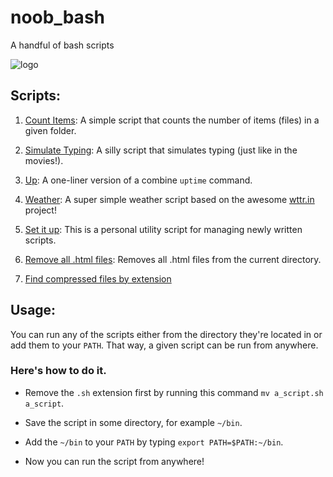# noob_bash
A handful of bash scripts

![logo](https://camo.githubusercontent.com/7c9b27101ba491969d016f2f2427c3e066f7bd0b/68747470733a2f2f63646e2e7261776769742e636f6d2f6f64622f6f6666696369616c2d626173682d6c6f676f2f6d61737465722f6173736574732f4c6f676f732f4964656e746974792f504e472f424153485f6c6f676f2d7472616e73706172656e742d62672d636f6c6f722e706e67)

## Scripts:

1. [Count Items](https://github.com/baduker/noob_bash/blob/master/scripts/ci.sh):
A simple script that counts the number of items (files) in a given folder.

2. [Simulate Typing](https://github.com/baduker/noob_bash/blob/master/scripts/sim.sh): A silly script that simulates typing (just like in the movies!).

3. [Up](https://github.com/baduker/noob_bash/blob/master/scripts/up.sh): A one-liner version of a combine `uptime` command.

4. [Weather](https://github.com/baduker/noob_bash/blob/master/scripts/weather.sh): A super simple weather script based on the awesome [wttr.in](https://github.com/chubin/wttr.in) project!

5. [Set it up](https://github.com/baduker/noob_bash/blob/master/scripts/setitup.sh): This is a personal utility script for managing newly written scripts.

6. [Remove all .html files](https://github.com/baduker/noob_bash/blob/master/scripts/rm_html.sh): Removes all .html files from the current directory.

7. [Find compressed files by extension](https://github.com/baduker/noob_bash/blob/master/scripts/arch.sh)

## Usage:

You can run any of the scripts either from the directory they're located in or add them to your `PATH`. That way, a given script can be run from anywhere.

### Here's how to do it.

+ Remove the `.sh` extension first by running this command `mv a_script.sh a_script`.

+ Save the script in some directory, for example `~/bin`.

+ Add the `~/bin` to your `PATH` by typing `export PATH=$PATH:~/bin`.

+ Now you can run the script from anywhere!